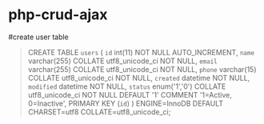 # php-crud-ajax
#create user table
> CREATE TABLE `users` (
 `id` int(11) NOT NULL AUTO_INCREMENT,
 `name` varchar(255) COLLATE utf8_unicode_ci NOT NULL,
 `email` varchar(255) COLLATE utf8_unicode_ci NOT NULL,
 `phone` varchar(15) COLLATE utf8_unicode_ci NOT NULL,
 `created` datetime NOT NULL,
 `modified` datetime NOT NULL,
 `status` enum('1','0') COLLATE utf8_unicode_ci NOT NULL DEFAULT '1' COMMENT '1=Active, 0=Inactive',
 PRIMARY KEY (`id`)
) ENGINE=InnoDB DEFAULT CHARSET=utf8 COLLATE=utf8_unicode_ci;